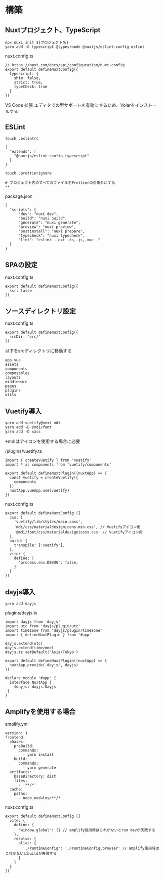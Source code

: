# 構築
## Nuxtプロジェクト、TypeScript
```
npx nuxi init ${プロジェクト名}
yarn add -D typescript @types/node @nuxtjs/eslint-config eslint
```

nuxt.config.ts
```
// https://nuxt.com/docs/api/configuration/nuxt-config
export default defineNuxtConfig({
  typescript: {
    shim: false,
    strict: true,
    typeCheck: true
  }
})
```

VS Code 拡張
エディタでの型サポートを有効にするため、Volarをインストールする

## ESLint
```
touch .eslintrc
```
```
{
  "extends": [
    "@nuxtjs/eslint-config-typescript"
  ]
}
```
```
touch .prettierignore
```
```
# プロジェクト内のすべてのファイルをPrettierの対象外にする
**
```

package.json
```
{
  "scripts": {
      "dev": "nuxi dev",
      "build": "nuxi build",
      "generate": "nuxi generate",
      "preview": "nuxi preview",
      "postinstall": "nuxi prepare",
      "typecheck": "nuxi typecheck",
      "lint": "eslint --ext .ts,.js,.vue ."
  }
}
```

## SPAの設定
nuxt.config.ts
```
export default defineNuxtConfig({
  ssr: false
})
```

## ソースディレクトリ設定
nuxt.config.ts
```
export default defineNuxtConfig({
  srcDir: 'src/'
})
```
以下をsrcディレクトリに移動する
```
app.vue
assets
components
composables
layouts
middleware
pages
plugins
utils
```

## Vuetify導入
```
yarn add vuetify@next mdi
yarn add -D @mdi/font
yarn add -D sass
```
※mdiはアイコンを使用する場合に必要

/plugins/vuetify.ts
```
import { createVuetify } from 'vuetify'
import * as components from 'vuetify/components'

export default defineNuxtPlugin((nuxtApp) => {
  const vuetify = createVuetify({
    components
  })
  nuxtApp.vueApp.use(vuetify)
})
```

nuxt.config.ts
```
export default defineNuxtConfig ({
  css: [
    'vuetify/lib/styles/main.sass',
    'mdi/css/materialdesignicons.min.css', // Vuetifyアイコン用
    '@mdi/font/css/materialdesignicons.css' // Vuetifyアイコン用
  ],
  build: {
    transpile: ['vuetify'],
  },
  vite: {
    define: {
      'process.env.DEBUG': false,
    }
  }
})
```

## dayjs導入
```
yarn add dayjs
```

plugins/dayjs.ts
```
import dayjs from 'dayjs'
import utc from 'dayjs/plugin/utc'
import timezone from 'dayjs/plugin/timezone'
import { defineNuxtPlugin } from '#app'

dayjs.extend(utc)
dayjs.extend(timezone)
dayjs.tz.setDefault('Asia/Tokyo')

export default defineNuxtPlugin((nuxtApp) => {
  nuxtApp.provide('dayjs', dayjs)
})

declare module '#app' {
  interface NuxtApp {
    $dayjs: dayjs.Dayjs
 }
}
```

## Amplifyを使用する場合
amplify.yml
```
version: 1
frontend:
  phases:
    preBuild:
      commands:
        - yarn install
    build:
      commands:
        - yarn generate
  artifacts:
    baseDirectory: dist
    files:
      - '**/*'
  cache:
    paths:
      - node_modules/**/*
```

nuxt.config.ts
```
export default defineNuxtConfig ({
  vite: {
    define: {
      'window.global': {} // amplify使用時はこれがないとrun devが失敗する
    },
    resolve: {
      alias: {
        './runtimeConfig': './runtimeConfig.browser' // amplify使用時はこれがないとbuildが失敗する
      }
    }
  }
})
```